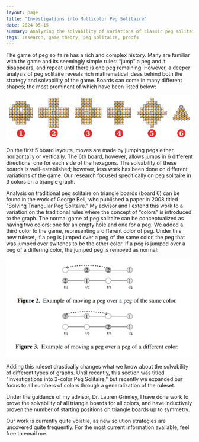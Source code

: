 ```yaml
---
layout: page
title: "Investigations into Multicolor Peg Solitaire"
date: 2024-05-15
summary: Analyzing the solvability of variations of classic peg solitaire.
tags: research, game theory, peg solitaire, proofs
---
```


The game of peg solitaire has a rich and complex history. Many are familiar with the game and its seemingly simple rules: “jump” a peg and it disappears, and repeat until there is one peg remaining. However, a deeper analysis of peg solitaire reveals rich mathematical ideas behind both the strategy and solvability of the game. Boards can come in many different shapes; the most prominent of which have been listed below:

![Peg Solitaire Board Shapes](/images/research/peg-solitaire/boardshapes.png)

On the first 5 board layouts, moves are made by jumping pegs either horizontally or vertically. The 6th board, however, allows jumps in 6 different directions: one for each side of the hexagons. The solvability of these boards is well-established; however, less work has been done on different variations of the game. Our research focused specifically on peg solitaire in 3 colors on a triangle graph.

Analysis on traditional peg solitaire on triangle boards (board 6) can be found in the work of George Bell, who published a paper in 2008 titled “Solving Triangular Peg Solitaire.” My
advisor and I extend this work to a variation on the traditional rules where the concept of “colors” is introduced to the graph. The normal game of peg solitaire can be conceptualized as having two colors: one for an empty hole and one for a peg. We added a third color to the game, representing a different color of peg. Under this new ruleset, if a peg is jumped over a peg of the same color, the peg that was jumped over switches to be the other color. If a peg is jumped over a peg of a differing color, the jumped peg is removed as normal:

![3-Color Rules](/images/research/peg-solitaire/3color.png "Davis et al., 2020")

Adding this ruleset drastically changes what we know about the solvability of different types of graphs. Until recently, this section was titled "Investigations into 3-color Peg Solitaire," but recently we expanded our focus to all numbers of colors through a generalization of the ruleset.

Under the guidance of my advisor, Dr. Lauren Grimley, I have done work to prove the solvability of all triangle boards for all colors, and have inductively proven the number of starting positions on triangle boards up to symmetry.

Our work is currently quite volatile, as new solution strategies are uncovered quite frequently. For the most current information available, feel free to email me.

